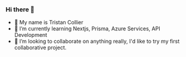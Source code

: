 ### Hi there 👋
* 👤 My name is Tristan Collier
* 🌱 I’m currently learning Nextjs, Prisma, Azure Services, API Development
* 🤝 I’m looking to collaborate on anything really, I'd like to try my first collaborative project.